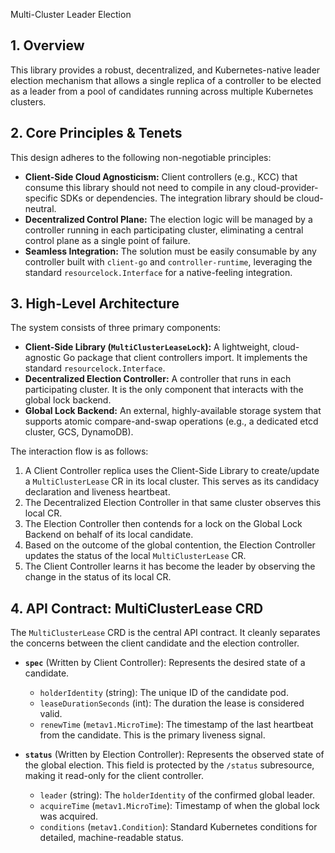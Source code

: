 Multi-Cluster Leader Election

## 1. Overview

This library provides a robust, decentralized, and Kubernetes-native leader election mechanism that allows a single replica of a controller to be elected as a leader from a pool of candidates running across multiple Kubernetes clusters.

## 2. Core Principles & Tenets

This design adheres to the following non-negotiable principles:

*   **Client-Side Cloud Agnosticism:** Client controllers (e.g., KCC) that consume this library should not need to compile in any cloud-provider-specific SDKs or dependencies. The integration library should be cloud-neutral.
*   **Decentralized Control Plane:** The election logic will be managed by a controller running in each participating cluster, eliminating a central control plane as a single point of failure.
*   **Seamless Integration:** The solution must be easily consumable by any controller built with `client-go` and `controller-runtime`, leveraging the standard `resourcelock.Interface` for a native-feeling integration.

## 3. High-Level Architecture

The system consists of three primary components:

*   **Client-Side Library (`MultiClusterLeaseLock`):** A lightweight, cloud-agnostic Go package that client controllers import. It implements the standard `resourcelock.Interface`.
*   **Decentralized Election Controller:** A controller that runs in each participating cluster. It is the only component that interacts with the global lock backend.
*   **Global Lock Backend:** An external, highly-available storage system that supports atomic compare-and-swap operations (e.g., a dedicated etcd cluster, GCS, DynamoDB).

The interaction flow is as follows:

1.  A Client Controller replica uses the Client-Side Library to create/update a `MultiClusterLease` CR in its local cluster. This serves as its candidacy declaration and liveness heartbeat.
2.  The Decentralized Election Controller in that same cluster observes this local CR.
3.  The Election Controller then contends for a lock on the Global Lock Backend on behalf of its local candidate.
4.  Based on the outcome of the global contention, the Election Controller updates the status of the local `MultiClusterLease` CR.
5.  The Client Controller learns it has become the leader by observing the change in the status of its local CR.

## 4. API Contract: MultiClusterLease CRD

The `MultiClusterLease` CRD is the central API contract. It cleanly separates the concerns between the client candidate and the election controller.

*   **`spec`** (Written by Client Controller): Represents the desired state of a candidate.
    *   `holderIdentity` (string): The unique ID of the candidate pod.
    *   `leaseDurationSeconds` (int): The duration the lease is considered valid.
    *   `renewTime` (`metav1.MicroTime`): The timestamp of the last heartbeat from the candidate. This is the primary liveness signal.

*   **`status`** (Written by Election Controller): Represents the observed state of the global election. This field is protected by the `/status` subresource, making it read-only for the client controller.
    *   `leader` (string): The `holderIdentity` of the confirmed global leader.
    *   `acquireTime` (`metav1.MicroTime`): Timestamp of when the global lock was acquired.
    *   `conditions` (`metav1.Condition`): Standard Kubernetes conditions for detailed, machine-readable status.
